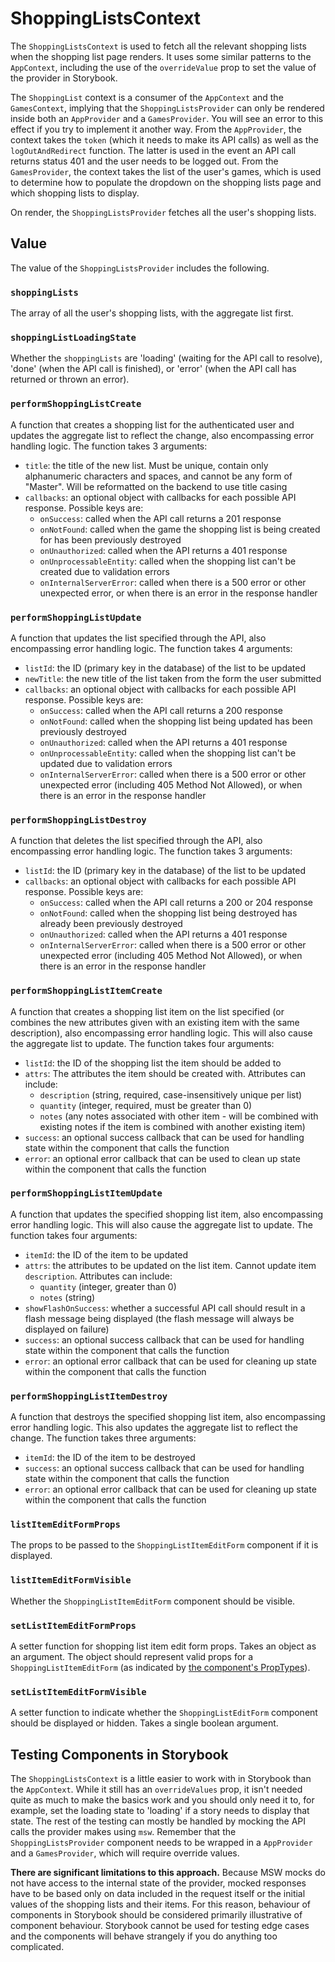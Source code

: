 # ShoppingListsContext

The `ShoppingListsContext` is used to fetch all the relevant shopping lists when the shopping list page renders. It uses some similar patterns to the `AppContext`, including the use of the `overrideValue` prop to set the value of the provider in Storybook.

The `ShoppingList` context is a consumer of the `AppContext` and the `GamesContext`, implying that the `ShoppingListsProvider` can only be rendered inside both an `AppProvider` and a `GamesProvider`. You will see an error to this effect if you try to implement it another way. From the `AppProvider`, the context takes the `token` (which it needs to make its API calls) as well as the `logOutAndRedirect` function. The latter is used in the event an API call returns status 401 and the user needs to be logged out. From the `GamesProvider`, the context takes the list of the user's games, which is used to determine how to populate the dropdown on the shopping lists page and which shopping lists to display.

On render, the `ShoppingListsProvider` fetches all the user's shopping lists. 

## Value

The value of the `ShoppingListsProvider` includes the following.

### `shoppingLists`

The array of all the user's shopping lists, with the aggregate list first.

### `shoppingListLoadingState`

Whether the `shoppingLists` are 'loading' (waiting for the API call to resolve), 'done' (when the API call is finished), or 'error' (when the API call has returned or thrown an error).

### `performShoppingListCreate`

A function that creates a shopping list for the authenticated user and updates the aggregate list to reflect the change, also encompassing error handling logic. The function takes 3 arguments:

* `title`: the title of the new list. Must be unique, contain only alphanumeric characters and spaces, and cannot be any form of "Master". Will be reformatted on the backend to use title casing
* `callbacks`: an optional object with callbacks for each possible API response. Possible keys are:
  * `onSuccess`: called when the API call returns a 201 response
  * `onNotFound`: called when the game the shopping list is being created for has been previously destroyed
  * `onUnauthorized`: called when the API returns a 401 response
  * `onUnprocessableEntity`: called when the shopping list can't be created due to validation errors
  * `onInternalServerError`: called when there is a 500 error or other unexpected error, or when there is an error in the response handler

### `performShoppingListUpdate`

A function that updates the list specified through the API, also encompassing error handling logic. The function takes 4 arguments:

* `listId`: the ID (primary key in the database) of the list to be updated
* `newTitle`: the new title of the list taken from the form the user submitted
* `callbacks`: an optional object with callbacks for each possible API response. Possible keys are:
  * `onSuccess`: called when the API call returns a 200 response
  * `onNotFound`: called when the shopping list being updated has been previously destroyed
  * `onUnauthorized`: called when the API returns a 401 response
  * `onUnprocessableEntity`: called when the shopping list can't be updated due to validation errors
  * `onInternalServerError`: called when there is a 500 error or other unexpected error (including 405 Method Not Allowed), or when there is an error in the response handler

### `performShoppingListDestroy`

A function that deletes the list specified through the API, also encompassing error handling logic. The function takes 3 arguments:

* `listId`: the ID (primary key in the database) of the list to be updated
* `callbacks`: an optional object with callbacks for each possible API response. Possible keys are:
  * `onSuccess`: called when the API call returns a 200 or 204 response
  * `onNotFound`: called when the shopping list being destroyed has already been previously destroyed
  * `onUnauthorized`: called when the API returns a 401 response
  * `onInternalServerError`: called when there is a 500 error or other unexpected error (including 405 Method Not Allowed), or when there is an error in the response handler

### `performShoppingListItemCreate`

A function that creates a shopping list item on the list specified (or combines the new attributes given with an existing item with the same description), also encompassing error handling logic. This will also cause the aggregate list to update. The function takes four arguments:

* `listId`: the ID of the shopping list the item should be added to
* `attrs`: The attributes the item should be created with. Attributes can include:
  * `description` (string, required, case-insensitively unique per list)
  * `quantity` (integer, required, must be greater than 0)
  * `notes` (any notes associated with other item - will be combined with existing notes if the item is combined with another existing item)
* `success`: an optional success callback that can be used for handling state within the component that calls the function
* `error`: an optional error callback that can be used to clean up state within the component that calls the function

### `performShoppingListItemUpdate`

A function that updates the specified shopping list item, also encompassing error handling logic. This will also cause the aggregate list to update. The function takes four arguments:

* `itemId`: the ID of the item to be updated
* `attrs`: the attributes to be updated on the list item. Cannot update item `description`. Attributes can include:
  * `quantity` (integer, greater than 0)
  * `notes` (string)
* `showFlashOnSuccess`: whether a successful API call should result in a flash message being displayed (the flash message will always be displayed on failure)
* `success`: an optional success callback that can be used for handling state within the component that calls the function
* `error`: an optional error callback that can be used for cleaning up state within the component that calls the function

### `performShoppingListItemDestroy`

A function that destroys the specified shopping list item, also encompassing error handling logic. This also updates the aggregate list to reflect the change. The function takes three arguments:

* `itemId`: the ID of the item to be destroyed
* `success`: an optional success callback that can be used for handling state within the component that calls the function
* `error`: an optional error callback that can be used for cleaning up state within the component that calls the function

### `listItemEditFormProps`

The props to be passed to the `ShoppingListItemEditForm` component if it is displayed.

### `listItemEditFormVisible`

Whether the `ShoppingListItemEditForm` component should be visible.

### `setListItemEditFormProps`

A setter function for shopping list item edit form props. Takes an object as an argument. The object should represent valid props for a `ShoppingListItemEditForm` (as indicated by [the component's PropTypes](/src/components/shoppingListItemEditForm/shoppingListItemEditForm.js)).

### `setListItemEditFormVisible`

A setter function to indicate whether the `ShoppingListEditForm` component should be displayed or hidden. Takes a single boolean argument.

## Testing Components in Storybook

The `ShoppingListsContext` is a little easier to work with in Storybook than the `AppContext`. While it still has an `overrideValues` prop, it isn't needed quite as much to make the basics work and you should only need it to, for example, set the loading state to 'loading' if a story needs to display that state. The rest of the testing can mostly be handled by mocking the API calls the provider makes using `msw`. Remember that the `ShoppingListsProvider` component needs to be wrapped in a `AppProvider` and a `GamesProvider`, which will require override values.

**There are significant limitations to this approach.** Because MSW mocks do not have access to the internal state of the provider, mocked responses have to be based only on data included in the request itself or the initial values of the shopping lists and their items. For this reason, behaviour of components in Storybook should be considered primarily illustrative of component behaviour. Storybook cannot be used for testing edge cases and the components will behave strangely if you do anything too complicated.

